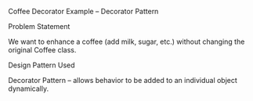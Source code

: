 Coffee Decorator Example – Decorator Pattern

Problem Statement

We want to enhance a coffee (add milk, sugar, etc.) without changing the original Coffee class.

Design Pattern Used

Decorator Pattern – allows behavior to be added to an individual object dynamically.